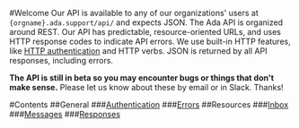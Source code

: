 #Welcome
Our API is available to any of our organizations' users at `{orgname}.ada.support/api/` and expects JSON. The Ada API is organized around REST. Our API has predictable, resource-oriented URLs, and uses HTTP response codes to indicate API errors. We use built-in HTTP features, like [HTTP authentication](authentication.md) and HTTP verbs. JSON is returned by all API responses, including errors.

**The API is still in beta so you may encounter bugs or things that don't make sense.** Please let us know about these by email or in Slack. Thanks!

#Contents
##General
###[Authentication](authentication.md)
###[Errors](errors.md)
##Resources
###[Inbox](inbox.md)
###[Messages](messages.md)
###[Responses](responses.md)
